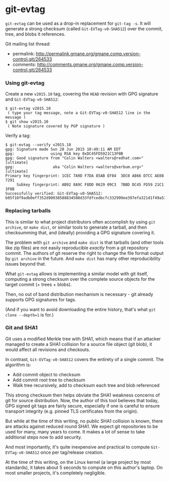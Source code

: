 # git-evtag

`git-evtag` can be used as a drop-in replacement for `git-tag -s`.  It
will generate a strong checksum (called `Git-EVTag-v0-SHA512`) over the
commit, tree, and blobs it references.

Git mailing list thread:

 - permalink: http://permalink.gmane.org/gmane.comp.version-control.git/264533
 - comments: http://comments.gmane.org/gmane.comp.version-control.git/264533

### Using git-evtag

Create a new `v2015.10` tag, covering the `HEAD` revision with GPG
signature and `Git-EVTag-v0-SHA512`:

```
$ git-evtag v2015.10
 ( type your tag message, note a Git-EVTag-v0-SHA512 line in the message )
$ git show v2015.10
 ( Note signature covered by PGP signature )
```

Verify a tag:

```
$ git-evtag --verify v2015.10
gpg: Signature made Sun 28 Jun 2015 10:49:11 AM EDT
gpg:                using RSA key 0xDC45FD5921C13F0B
gpg: Good signature from "Colin Walters <walters@redhat.com>" [ultimate]
gpg:                 aka "Colin Walters <walters@verbum.org>" [ultimate]
Primary key fingerprint: 1CEC 7A9D F7DA 85AB EF84  3DC0 A866 D7CC AE08 7291
     Subkey fingerprint: AB92 8A9C F8DD 0629 09C3  7BBD DC45 FD59 21C1 3F0B
Successfully verified: Git-EVTag-v0-SHA512: b05f10f9adb0eff352d90938588834508d33fdfcedbcfc332999ee397efa321d1f49a539f1b82f024111a281c1f441002e7f536b06eb04d41857b01636f6f268
```

### Replacing tarballs

This is similar to what project distributors often accomplish by using
`git archive`, or `make dist`, or similar tools to generate a tarball,
and then checksumming that, and (ideally) providing a GPG signature
covering it.

The problem with `git archive` and `make dist` is that tarballs (and
other tools like zip files) are not easily reproducible *exactly* from
a git repository commit.  The authors of git reserve the right to
change the file format output by `git archive` in the future.  And
`make dist` has many other reproducibility issues beyond that.

What `git-evtag` allows is implementing a similar model with git
itself, computing a strong checksum over the complete source objects for
the target commit (+ trees + blobs).

Then, no out of band distribution mechanism is necessary - git already
supports GPG signatures for tags.

(And if you want to avoid downloading the entire history, that's what
`git clone --depth=1` is for.)

### Git and SHA1

Git uses a modified Merkle tree with SHA1, which means that if an
attacker managed to create a SHA1 collision for a source file object
(git blob), it would affect all revisions and checkouts.

In contrast, `Git-EVTag-v0-SHA512` covers the entirety of a single
commit.  The algorithm is:

 - Add commit object to checksum
 - Add commit root tree to checksum
 - Walk tree recursively, add to checksum each tree and blob referenced

This strong checksum then helps obviate the SHA1 weakness concerns of
git for source distribution.  Now, the author of this tool believes
that today, GPG signed git tags are fairly secure, especially if one
is careful to ensure transport integrity (e.g. pinned TLS certificates
from the origin).

But while at the time of this writing, no public SHA1 collision is
known, there are attacks against reduced round SHA1.  We expect git
repositories to be used for many, many years to come.  It makes a lot
of sense to take additional steps now to add security.

And most importantly, it's quite inexpensive and practical to compute
`Git-EVTag-v0-SHA512` once per tag/release creation.

At the time of this writing, on the Linux kernel (a large project by
most standards), it takes about 5 seconds to compute on this author's
laptop.  On most smaller projects, it's completely negligible.


